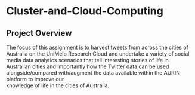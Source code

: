 # Cluster-and-Cloud-Computing
## Project Overview

 The focus of this assignment is to	harvest	tweets from	across the cities of Australia on	the UniMelb
Research Cloud	and	undertake	a	variety	of	social	media	data	analytics scenarios	that	tell	interesting
stories	 of	 life	 in	 Australian cities	 and importantly	 how	 the	 Twitter	 data	 can	 be	 used	
alongside/compared	 with/augment the	 data	 available	 within	 the	AURIN	 platform to	 improve	 our	
knowledge	of	life	in	the	cities of	Australia.
